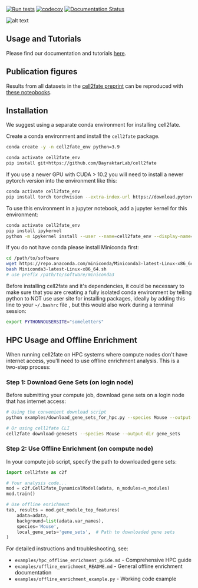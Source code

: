 [![Run tests](https://github.com/BayraktarLab/cell2fate/actions/workflows/run_tests.yml/badge.svg)](https://github.com/BayraktarLab/cell2fate/actions/workflows/run_tests.yml)  [![codecov](https://codecov.io/gh/BayraktarLab/cell2fate/graph/badge.svg?token=CCJTK20MA7)](https://codecov.io/gh/BayraktarLab/cell2fate)
[![Documentation Status](https://readthedocs.org/projects/cell2fate/badge/?version=latest)](https://cell2fate.readthedocs.io/en/latest/?badge=latest)

![alt text](https://github.com/BayraktarLab/cell2fate/blob/main/cell2fate_diagram.png?raw=true)

## Usage and Tutorials

Please find our documentation and tutorials [here](https://cell2fate.readthedocs.io/en/latest/).

## Publication figures

Results from all datasets in the [cell2fate preprint](https://www.biorxiv.org/content/10.1101/2023.08.03.551650v1.full.pdf) can be reproduced with [these noteobooks](https://github.com/AlexanderAivazidis/cell2fate_notebooks).

## Installation

We suggest using a separate conda environment for installing cell2fate.

Create a conda environment and install the `cell2fate` package.

```bash
conda create -y -n cell2fate_env python=3.9

conda activate cell2fate_env
pip install git+https://github.com/BayraktarLab/cell2fate
```
If you use a newer GPU with CUDA > 10.2 you will need to install a newer pytorch version into the environment like this:

```bash
conda activate cell2fate_env
pip install torch torchvision --extra-index-url https://download.pytorch.org/whl/cu116
```

To use this environment in a jupyter notebook, add a jupyter kernel for this environment:

```bash
conda activate cell2fate_env
pip install ipykernel
python -m ipykernel install --user --name=cell2fate_env --display-name='Environment (cell2fate_env)'
```

If you do not have conda please install Miniconda first:

```bash
cd /path/to/software
wget https://repo.anaconda.com/miniconda/Miniconda3-latest-Linux-x86_64.sh
bash Miniconda3-latest-Linux-x86_64.sh
# use prefix /path/to/software/miniconda3
```

Before installing cell2fate and it's dependencies, it could be necessary to make sure that you are creating a fully isolated conda environment by telling python to NOT use user site for installing packages, ideally by adding this line to your `~/.bashrc` file , but this would also work during a terminal session:

```bash
export PYTHONNOUSERSITE="someletters"
```

## HPC Usage and Offline Enrichment

When running cell2fate on HPC systems where compute nodes don't have internet access, you'll need to use offline enrichment analysis. This is a two-step process:

### Step 1: Download Gene Sets (on login node)

Before submitting your compute job, download gene sets on a login node that has internet access:

```bash
# Using the convenient download script
python examples/download_gene_sets_for_hpc.py --species Mouse --output-dir gene_sets

# Or using cell2fate CLI
cell2fate download-genesets --species Mouse --output-dir gene_sets
```

### Step 2: Use Offline Enrichment (on compute node)

In your compute job script, specify the path to downloaded gene sets:

```python
import cell2fate as c2f

# Your analysis code...
mod = c2f.Cell2fate_DynamicalModel(adata, n_modules=n_modules)
mod.train()

# Use offline enrichment
tab, results = mod.get_module_top_features(
    adata=adata,
    background=list(adata.var_names),
    species='Mouse',
    local_gene_sets='gene_sets',  # Path to downloaded gene sets
)
```

For detailed instructions and troubleshooting, see:
- `examples/hpc_offline_enrichment_guide.md` - Comprehensive HPC guide
- `examples/offline_enrichment_README.md` - General offline enrichment documentation
- `examples/offline_enrichment_example.py` - Working code example
